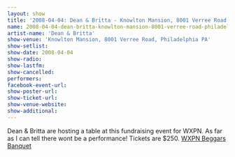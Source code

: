 ```yaml
---
layout: show
title: '2008-04-04: Dean & Britta - Knowlton Mansion, 8001 Verree Road, Philadelphia PA'
name: 2008-04-04-dean-britta-knowlton-mansion-8001-verree-road-philadelphia-pa
artist-name: 'Dean & Britta'
show-venue: 'Knowlton Mansion, 8001 Verree Road, Philadelphia PA'
show-setlist: 
show-date: 2008-04-04
show-radio: 
show-lastfm: 
show-cancelled: 
performers: 
facebook-event-url: 
show-poster-url: 
show-ticket-url: 
show-venue-website: 
show-additional: 
---
```


Dean & Britta are hosting a table at this fundraising event for WXPN. As far as I can tell there wont be a performance! Tickets are $250. <a href="http://www.xpn.org/member_support/beggars_banquet.php">WXPN Beggars Banquet</a>